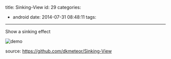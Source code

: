 title: Sinking-View
id: 29
categories:
  - android
date: 2014-07-31 08:48:11
tags:
---
Show a sinking effect


![demo](/images/sinking.gif)

source: https://github.com/dkmeteor/Sinking-View